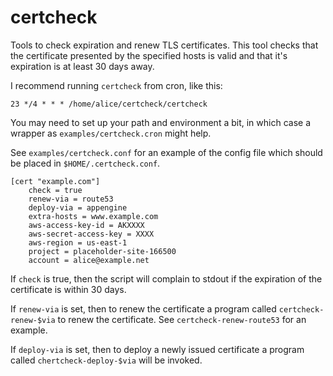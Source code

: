 # certcheck

Tools to check expiration and renew TLS certificates. This tool checks 
that the certificate presented by the specified hosts is valid and that 
it's expiration is at least 30 days away.

I recommend running `certcheck` from cron, like this:

```
23 */4 * * * /home/alice/certcheck/certcheck
```

You may need to set up your path and environment a bit, in which case a wrapper as `examples/certcheck.cron` might help.

See `examples/certcheck.conf` for an example of the config file which should be placed in `$HOME/.certcheck.conf`.


```
[cert "example.com"]
	check = true
	renew-via = route53
	deploy-via = appengine
	extra-hosts = www.example.com
	aws-access-key-id = AKXXXX
	aws-secret-access-key = XXXX
	aws-region = us-east-1
	project = placeholder-site-166500
	account = alice@example.net
```

If `check` is true, then the script will complain to stdout if the expiration of the certificate is within
30 days.

If `renew-via` is set, then to renew the certificate a program called `certcheck-renew-$via` to renew the certificate. See `certcheck-renew-route53` for an example.

If `deploy-via` is set, then to deploy a newly issued certificate a program called `chertcheck-deploy-$via`
will be invoked.
